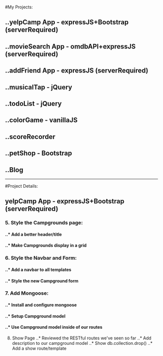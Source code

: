#My Projects: 

## ..yelpCamp App - expressJS+Bootstrap (serverRequired)
## ..movieSearch App - omdbAPI+expressJS (serverRequired)
## ..addFriend App - expressJS (serverRequired)
## ..musicalTap - jQuery
## ..todoList - jQuery
## ..colorGame - vanillaJS
## ..scoreRecorder
## ..petShop - Bootstrap
## ..Blog

*******************************************************

#Project Details:

## yelpCamp App - expressJS+Bootstrap (serverRequired)

### 5. Style the Campgrounds page:
#### ..* Add a better header/title
#### ..* Make Campgrounds display in a grid

### 6. Style the Navbar and Form:
#### ..* Add a navbar to all templates
#### ..* Style the new Campground form

### 7. Add Mongoose:
#### ..* Install and configure mongoose
#### ..* Setup Campground model
#### ..* Use Campground model inside of our routes

8. Show Page
 ..* Reviewed the RESTful routes we've seen so far 
 ..* Add description to our campground model
 ..* Show db.collection.drop()
 ..* Add a show route/template
